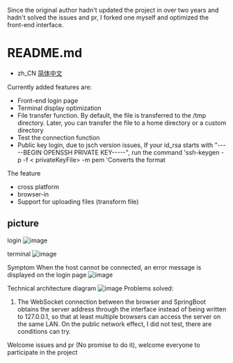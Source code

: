 Since the original author hadn't updated the project in over two years and hadn't solved the issues and pr, I forked one myself and optimized the front-end interface.

# README.md
- zh_CN [简体中文](readme.zh_CN.md)

Currently added features are:
- Front-end login page
- Terminal display optimization
- File transfer function. By default, the file is transferred to the /tmp directory. Later, you can transfer the file to a home directory or a custom directory
- Test the connection function
- Public key login, due to jsch version issues,
  If your id_rsa starts with "-----BEGIN OPENSSH PRIVATE KEY-----", run the command 'ssh-keygen -p -f &lt; privateKeyFile&gt;  -m pem 'Converts the format

The feature
- cross platform
- browser-in
- Support for uploading files (transform file)

## picture
login
![image](https://user-images.githubusercontent.com/31361595/184635512-bdf7883b-52a1-4515-b380-6b9ba18bfa11.png)

terminal
![image](https://user-images.githubusercontent.com/31361595/184619160-1df7604d-9a88-435d-8ac2-592161d9eadf.png)

Symptom When the host cannot be connected, an error message is displayed on the login page
![image](https://user-images.githubusercontent.com/31361595/184631740-4f45d221-4fa7-4076-86b1-2d5cc4ef6dff.png)


Technical architecture diagram
![image](https://user-images.githubusercontent.com/31361595/184622254-99fe8b44-c4d1-45f0-a1c9-4c0d742490f5.png)
Problems solved:
1. The WebSocket connection between the browser and SpringBoot obtains the server address through the interface instead of being written to 127.0.0.1, so that at least multiple browsers can access the server on the same LAN. On the public network effect, I did not test, there are conditions can try.

Welcome issues and pr (No promise to do it), welcome everyone to participate in the project

<br><br><br><br><br><br><br><br><br><br>

